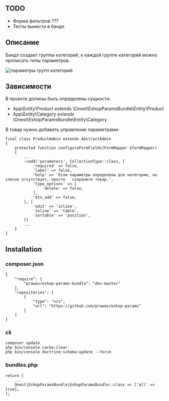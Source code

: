 ## TODO

- Форма фильтров ???
- Тесты вынести в бандл

## Описание

Бандл создает группы категорий,
к каждой группе категорий можно прописать типы параметров. 

![параметры групп категорий](https://prawas.s3.amazonaws.com/params-category-group.png "Параметры групп категорий")

## Зависимости

В проекте должны быть определены сущности:

- App\Entity\Product extends \Onest\EshopParamsBundle\Entity\Product
- App\Entity\Category extends \Onest\EshopParamsBundle\Entity\Category

В товар нужно добавить управление параметрами:

    final class ProductAdmin extends AbstractAdmin
    {
        protected function configureFormFields(FormMapper $formMapper)
        {
            ...
            ->add('parameters', CollectionType::class, [
                'required' => false,
                'label' => false,
                'help' => 'Если параметры определены для категории, но список отсутствует, просто   сохраните товар.',
                'type_options' => [
                    'delete' => false,
                ],
                'btn_add' => false,
            ], [
                'edit' => 'inline',
                'inline' => 'table',
                'sortable' => 'position',
            ])
            ...
        }
    }


## Installation

### composer.json

    {
        "require": {
            "prawas/eshop-params-bundle": "dev-master"
        },
        "repositories": [
            {
                "type": "vcs",
                "url": "https://github.com/prawas/eshop-params"
            }
        ]
    }

### cli

    composer update
    php bin/console cache:clear
    php bin/console doctrine:schema:update --force

### bundles.php

    return [
        ...
        Onest\EshopParamsBundle\EshopParamsBundle::class => ['all' => true],
    ];
